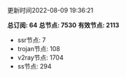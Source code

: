 更新时间2022-08-09 19:36:21

**总订阅: 64**
**总节点: 7530**
**有效节点: 2113**
- ssr节点: 7
- trojan节点: 108
- v2ray节点: 1704
- ss节点: 294
